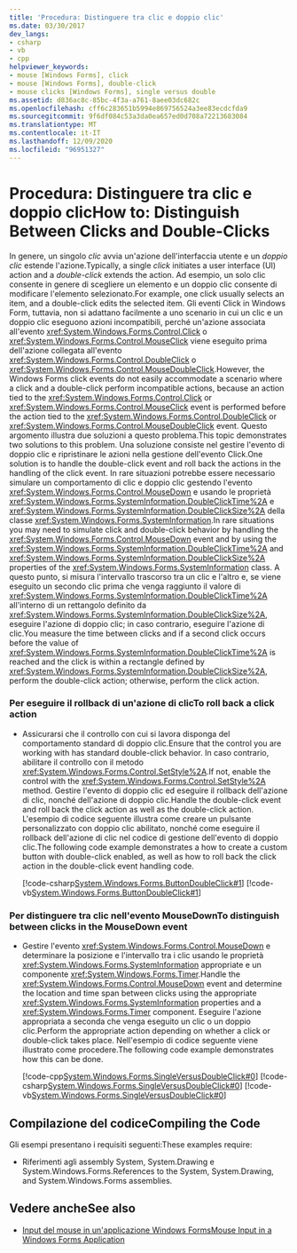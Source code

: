```yaml
---
title: 'Procedura: Distinguere tra clic e doppio clic'
ms.date: 03/30/2017
dev_langs:
- csharp
- vb
- cpp
helpviewer_keywords:
- mouse [Windows Forms], click
- mouse [Windows Forms], double-click
- mouse clicks [Windows Forms], single versus double
ms.assetid: d836ac8c-85bc-4f3a-a761-8aee03dc682c
ms.openlocfilehash: cff6c283651b5994e869756524a3ee83ecdcfda9
ms.sourcegitcommit: 9f6df084c53a3da0ea657ed0d708a72213683084
ms.translationtype: MT
ms.contentlocale: it-IT
ms.lasthandoff: 12/09/2020
ms.locfileid: "96951327"
---
```

# <a name="how-to-distinguish-between-clicks-and-double-clicks"></a><span data-ttu-id="9d9b0-102">Procedura: Distinguere tra clic e doppio clic</span><span class="sxs-lookup"><span data-stu-id="9d9b0-102">How to: Distinguish Between Clicks and Double-Clicks</span></span>
<span data-ttu-id="9d9b0-103">In genere, un singolo *clic* avvia un'azione dell'interfaccia utente e un *doppio clic* estende l'azione.</span><span class="sxs-lookup"><span data-stu-id="9d9b0-103">Typically, a single *click* initiates a user interface (UI) action and a *double-click* extends the action.</span></span> <span data-ttu-id="9d9b0-104">Ad esempio, un solo clic consente in genere di scegliere un elemento e un doppio clic consente di modificare l'elemento selezionato.</span><span class="sxs-lookup"><span data-stu-id="9d9b0-104">For example, one click usually selects an item, and a double-click edits the selected item.</span></span> <span data-ttu-id="9d9b0-105">Gli eventi Click in Windows Form, tuttavia, non si adattano facilmente a uno scenario in cui un clic e un doppio clic eseguono azioni incompatibili, perché un'azione associata all'evento <xref:System.Windows.Forms.Control.Click> o <xref:System.Windows.Forms.Control.MouseClick> viene eseguito prima dell'azione collegata all'evento <xref:System.Windows.Forms.Control.DoubleClick> o <xref:System.Windows.Forms.Control.MouseDoubleClick>.</span><span class="sxs-lookup"><span data-stu-id="9d9b0-105">However, the Windows Forms click events do not easily accommodate a scenario where a click and a double-click perform incompatible actions, because an action tied to the <xref:System.Windows.Forms.Control.Click> or <xref:System.Windows.Forms.Control.MouseClick> event is performed before the action tied to the <xref:System.Windows.Forms.Control.DoubleClick> or <xref:System.Windows.Forms.Control.MouseDoubleClick> event.</span></span> <span data-ttu-id="9d9b0-106">Questo argomento illustra due soluzioni a questo problema.</span><span class="sxs-lookup"><span data-stu-id="9d9b0-106">This topic demonstrates two solutions to this problem.</span></span> <span data-ttu-id="9d9b0-107">Una soluzione consiste nel gestire l'evento di doppio clic e ripristinare le azioni nella gestione dell'evento Click.</span><span class="sxs-lookup"><span data-stu-id="9d9b0-107">One solution is to handle the double-click event and roll back the actions in the handling of the click event.</span></span> <span data-ttu-id="9d9b0-108">In rare situazioni potrebbe essere necessario simulare un comportamento di clic e doppio clic gestendo l'evento <xref:System.Windows.Forms.Control.MouseDown> e usando le proprietà <xref:System.Windows.Forms.SystemInformation.DoubleClickTime%2A> e <xref:System.Windows.Forms.SystemInformation.DoubleClickSize%2A> della classe <xref:System.Windows.Forms.SystemInformation>.</span><span class="sxs-lookup"><span data-stu-id="9d9b0-108">In rare situations you may need to simulate click and double-click behavior by handling the <xref:System.Windows.Forms.Control.MouseDown> event and by using the <xref:System.Windows.Forms.SystemInformation.DoubleClickTime%2A> and <xref:System.Windows.Forms.SystemInformation.DoubleClickSize%2A> properties of the <xref:System.Windows.Forms.SystemInformation> class.</span></span> <span data-ttu-id="9d9b0-109">A questo punto, si misura l'intervallo trascorso tra un clic e l'altro e, se viene eseguito un secondo clic prima che venga raggiunto il valore di <xref:System.Windows.Forms.SystemInformation.DoubleClickTime%2A> all'interno di un rettangolo definito da <xref:System.Windows.Forms.SystemInformation.DoubleClickSize%2A>, eseguire l'azione di doppio clic; in caso contrario, eseguire l'azione di clic.</span><span class="sxs-lookup"><span data-stu-id="9d9b0-109">You measure the time between clicks and if a second click occurs before the value of <xref:System.Windows.Forms.SystemInformation.DoubleClickTime%2A> is reached and the click is within a rectangle defined by <xref:System.Windows.Forms.SystemInformation.DoubleClickSize%2A>, perform the double-click action; otherwise, perform the click action.</span></span>  
  
### <a name="to-roll-back-a-click-action"></a><span data-ttu-id="9d9b0-110">Per eseguire il rollback di un'azione di clic</span><span class="sxs-lookup"><span data-stu-id="9d9b0-110">To roll back a click action</span></span>  
  
- <span data-ttu-id="9d9b0-111">Assicurarsi che il controllo con cui si lavora disponga del comportamento standard di doppio clic.</span><span class="sxs-lookup"><span data-stu-id="9d9b0-111">Ensure that the control you are working with has standard double-click behavior.</span></span> <span data-ttu-id="9d9b0-112">In caso contrario, abilitare il controllo con il metodo <xref:System.Windows.Forms.Control.SetStyle%2A>.</span><span class="sxs-lookup"><span data-stu-id="9d9b0-112">If not, enable the control with the <xref:System.Windows.Forms.Control.SetStyle%2A> method.</span></span> <span data-ttu-id="9d9b0-113">Gestire l'evento di doppio clic ed eseguire il rollback dell'azione di clic, nonché dell'azione di doppio clic.</span><span class="sxs-lookup"><span data-stu-id="9d9b0-113">Handle the double-click event and roll back the click action as well as the double-click action.</span></span> <span data-ttu-id="9d9b0-114">L'esempio di codice seguente illustra come creare un pulsante personalizzato con doppio clic abilitato, nonché come eseguire il rollback dell'azione di clic nel codice di gestione dell'evento di doppio clic.</span><span class="sxs-lookup"><span data-stu-id="9d9b0-114">The following code example demonstrates a how to create a custom button with double-click enabled, as well as how to roll back the click action in the double-click event handling code.</span></span>  
  
     [!code-csharp[System.Windows.Forms.ButtonDoubleClick#1](~/samples/snippets/csharp/VS_Snippets_Winforms/System.Windows.Forms.ButtonDoubleClick/CS/Form1.cs#1)]
     [!code-vb[System.Windows.Forms.ButtonDoubleClick#1](~/samples/snippets/visualbasic/VS_Snippets_Winforms/System.Windows.Forms.ButtonDoubleClick/VB/Form1.vb#1)]  
  
### <a name="to-distinguish-between-clicks-in-the-mousedown-event"></a><span data-ttu-id="9d9b0-115">Per distinguere tra clic nell'evento MouseDown</span><span class="sxs-lookup"><span data-stu-id="9d9b0-115">To distinguish between clicks in the MouseDown event</span></span>  
  
- <span data-ttu-id="9d9b0-116">Gestire l'evento <xref:System.Windows.Forms.Control.MouseDown> e determinare la posizione e l'intervallo tra i clic usando le proprietà <xref:System.Windows.Forms.SystemInformation> appropriate e un componente <xref:System.Windows.Forms.Timer>.</span><span class="sxs-lookup"><span data-stu-id="9d9b0-116">Handle the <xref:System.Windows.Forms.Control.MouseDown> event and determine the location and time span between clicks using the appropriate <xref:System.Windows.Forms.SystemInformation> properties and a <xref:System.Windows.Forms.Timer> component.</span></span> <span data-ttu-id="9d9b0-117">Eseguire l'azione appropriata a seconda che venga eseguito un clic o un doppio clic.</span><span class="sxs-lookup"><span data-stu-id="9d9b0-117">Perform the appropriate action depending on whether a click or double-click takes place.</span></span> <span data-ttu-id="9d9b0-118">Nell'esempio di codice seguente viene illustrato come procedere.</span><span class="sxs-lookup"><span data-stu-id="9d9b0-118">The following code example demonstrates how this can be done.</span></span>  
  
     [!code-cpp[System.Windows.Forms.SingleVersusDoubleClick#0](~/samples/snippets/cpp/VS_Snippets_Winforms/System.Windows.Forms.SingleVersusDoubleClick/cpp/form1.cpp#0)]
     [!code-csharp[System.Windows.Forms.SingleVersusDoubleClick#0](~/samples/snippets/csharp/VS_Snippets_Winforms/System.Windows.Forms.SingleVersusDoubleClick/CS/form1.cs#0)]
     [!code-vb[System.Windows.Forms.SingleVersusDoubleClick#0](~/samples/snippets/visualbasic/VS_Snippets_Winforms/System.Windows.Forms.SingleVersusDoubleClick/VB/form1.vb#0)]  
  
## <a name="compiling-the-code"></a><span data-ttu-id="9d9b0-119">Compilazione del codice</span><span class="sxs-lookup"><span data-stu-id="9d9b0-119">Compiling the Code</span></span>  
 <span data-ttu-id="9d9b0-120">Gli esempi presentano i requisiti seguenti:</span><span class="sxs-lookup"><span data-stu-id="9d9b0-120">These examples require:</span></span>  
  
- <span data-ttu-id="9d9b0-121">Riferimenti agli assembly System, System.Drawing e System.Windows.Forms.</span><span class="sxs-lookup"><span data-stu-id="9d9b0-121">References to the System, System.Drawing, and System.Windows.Forms assemblies.</span></span>  
  
## <a name="see-also"></a><span data-ttu-id="9d9b0-122">Vedere anche</span><span class="sxs-lookup"><span data-stu-id="9d9b0-122">See also</span></span>

- [<span data-ttu-id="9d9b0-123">Input del mouse in un'applicazione Windows Forms</span><span class="sxs-lookup"><span data-stu-id="9d9b0-123">Mouse Input in a Windows Forms Application</span></span>](mouse-input-in-a-windows-forms-application.md)
